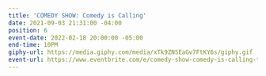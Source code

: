 ```yaml
---
title: 'COMEDY SHOW: Comedy is Calling'
date: 2021-09-03 21:31:00 -04:00
position: 6
event-date: 2022-02-18 20:00:00 -05:00
end-time: 10PM
giphy-url: https://media.giphy.com/media/xTk9ZNSEaGv7FtKY6s/giphy.gif
event-url: https://www.eventbrite.com/e/comedy-show-comedy-is-calling-tickets-255498351447
---
```



